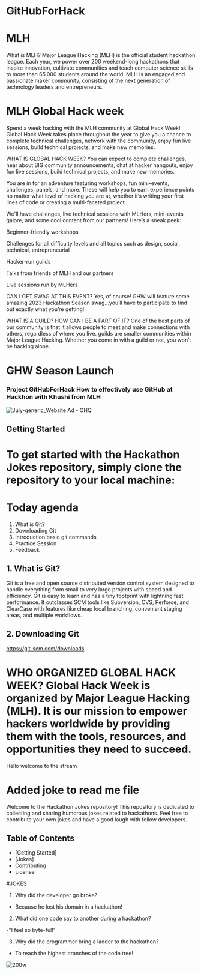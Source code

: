 # GitHubForHack
# MLH
What is MLH?
Major League Hacking (MLH) is the official student hackathon league. Each year, we power over 200 weekend-long hackathons that inspire innovation, cultivate communities and teach computer science skills to more than 65,000 students around the world. MLH is an engaged and passionate maker community, consisting of the next generation of technology leaders and entrepreneurs.

# MLH Global Hack week
Spend a week hacking with the MLH community at Global Hack Week! Global Hack Week takes place throughout the year to give you a chance to complete technical challenges, network with the community, enjoy fun live sessions, build technical projects, and make new memories.

WHAT IS GLOBAL HACK WEEK?
You can expect to complete challenges, hear about BIG community announcements, chat at hacker hangouts, enjoy fun live sessions, build technical projects, and make new memories.

You are in for an adventure featuring workshops, fun mini-events, challenges, panels, and more. These will help you to earn experience points no matter what level of hacking you are at, whether it’s writing your first lines of code or creating a multi-faceted project.

We'll have challenges, live technical sessions with MLHers, mini-events galore, and some cool content from our partners! Here’s a sneak peek:

Beginner-friendly workshops

Challenges for all difficulty levels and all topics such as design, social, technical, entrepreneurial

Hacker-run guilds

Talks from friends of MLH and our partners

Live sessions run by MLHers

CAN I GET SWAG AT THIS EVENT?
Yes, of course! GHW will feature some amazing 2023 Hackathon Season swag…you’ll have to participate to find out exactly what you’re getting! 

WHAT IS A GUILD? HOW CAN I BE A PART OF IT?
One of the best parts of our community is that it allows people to meet and make connections with others, regardless of where you live. guilds are smaller communities within Major League Hacking. Whether you come in with a guild or not, you won’t be hacking alone.

# GHW Season Launch 
### Project GitHubForHack How to effectively use GitHub at Hackhon with Khushi from MLH
![July-generic_Website Ad - OHQ](https://github.com/geoffreylgv/GitHubForHack/assets/52314615/3dca0f10-9235-4ab2-998d-96cf6dc23a2e)

## Getting Started

To get started with the Hackathon Jokes repository, simply clone the repository to your local machine:
=======
# Today agenda 
1. What is Git?
2. Downloading Git
3. Introduction basic git commands
4. Practice Session
5. Feedback 

## 1. What is Git?
Git is a free and open source distributed version control system designed to handle everything from small to very large projects with speed and efficiency.
Git is easy to learn and has a tiny footprint with lightning fast performance. It outclasses SCM tools like Subversion, CVS, Perforce, and ClearCase with features like cheap local branching, convenient staging areas, and multiple workflows.

## 2. Downloading Git
https://git-scm.com/downloads


WHO ORGANIZED GLOBAL HACK WEEK?
Global Hack Week is organized by Major League Hacking (MLH). It is our mission to empower hackers worldwide by providing them with the tools, resources, and opportunities they need to succeed. 
=======
Hello welcome to the stream


# Added joke to read me file
Welcome to the Hackathon Jokes repository! This repository is dedicated to collecting and sharing humorous jokes related to hackathons. Feel free to contribute your own jokes and have a good laugh with fellow developers.

## Table of Contents

- [Getting Started]
- [Jokes]
- Contributing
- License
  
#JOKES

1) Why did the developer go broke?

- Because he lost his domain in a hackathon!

2) What did one code say to another during a hackathon?

-"I feel so byte-ful!"

3) Why did the programmer bring a ladder to the hackathon?
- To reach the highest branches of the code tree!


![200w](https://github.com/ishabhthakur/GitHubForHack/assets/82073000/64e742a0-0567-48b8-bcd1-c85180f244fd)

